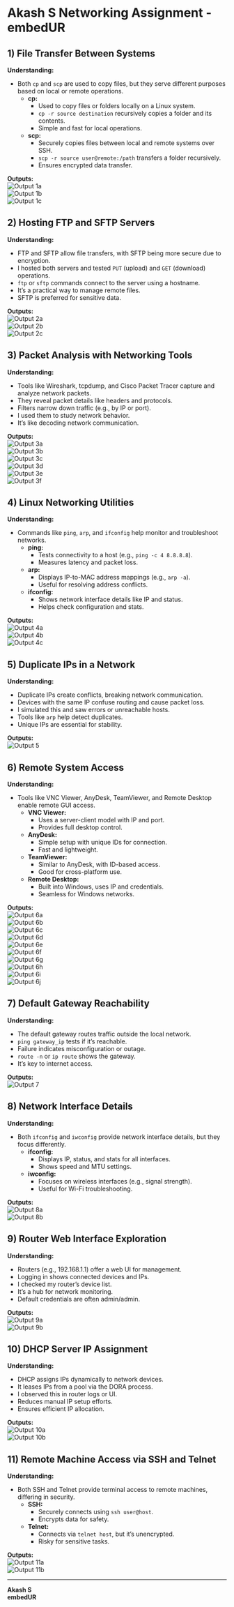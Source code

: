 # Akash S Networking Assignment - embedUR

## 1) File Transfer Between Systems

**Understanding:**  
- Both `cp` and `scp` are used to copy files, but they serve different purposes based on local or remote operations.  
  - **cp:**  
    - Used to copy files or folders locally on a Linux system.  
    - `cp -r source destination` recursively copies a folder and its contents.  
    - Simple and fast for local operations.  
  - **scp:**  
    - Securely copies files between local and remote systems over SSH.  
    - `scp -r source user@remote:/path` transfers a folder recursively.  
    - Ensures encrypted data transfer.  

**Outputs:**  
![Output 1a](Outputs/Mod1Output1a.jpg)  
![Output 1b](Outputs/Mod1Output1b.jpg)  
![Output 1c](Outputs/Mod1Output1c.jpg)

## 2) Hosting FTP and SFTP Servers

**Understanding:**  
- FTP and SFTP allow file transfers, with SFTP being more secure due to encryption.  
- I hosted both servers and tested `PUT` (upload) and `GET` (download) operations.  
- `ftp` or `sftp` commands connect to the server using a hostname.  
- It’s a practical way to manage remote files.  
- SFTP is preferred for sensitive data.  

**Outputs:**  
![Output 2a](Outputs/Mod1Output2a.jpg)  
![Output 2b](Outputs/Mod1Output2b.jpg)  
![Output 2c](Outputs/Mod1Output2c.jpg)

## 3) Packet Analysis with Networking Tools

**Understanding:**  
- Tools like Wireshark, tcpdump, and Cisco Packet Tracer capture and analyze network packets.  
- They reveal packet details like headers and protocols.  
- Filters narrow down traffic (e.g., by IP or port).  
- I used them to study network behavior.  
- It’s like decoding network communication.  

**Outputs:**  
![Output 3a](Outputs/Mod1Output3a.jpg)  
![Output 3b](Outputs/Mod1Output3b.jpg)  
![Output 3c](Outputs/Mod1Output3c.jpg)  
![Output 3d](Outputs/Mod1Output3d.jpg)  
![Output 3e](Outputs/Mod1Output3e.jpg)  
![Output 3f](Outputs/Mod1Output3f.jpg)

## 4) Linux Networking Utilities

**Understanding:**  
- Commands like `ping`, `arp`, and `ifconfig` help monitor and troubleshoot networks.  
  - **ping:**  
    - Tests connectivity to a host (e.g., `ping -c 4 8.8.8.8`).  
    - Measures latency and packet loss.  
  - **arp:**  
    - Displays IP-to-MAC address mappings (e.g., `arp -a`).  
    - Useful for resolving address conflicts.  
  - **ifconfig:**  
    - Shows network interface details like IP and status.  
    - Helps check configuration and stats.  

**Outputs:**  
![Output 4a](Outputs/Mod1Output4a.jpg)  
![Output 4b](Outputs/Mod1Output4b.jpg)  
![Output 4c](Outputs/Mod1Output4c.jpg)

## 5) Duplicate IPs in a Network

**Understanding:**  
- Duplicate IPs create conflicts, breaking network communication.  
- Devices with the same IP confuse routing and cause packet loss.  
- I simulated this and saw errors or unreachable hosts.  
- Tools like `arp` help detect duplicates.  
- Unique IPs are essential for stability.  

**Outputs:**  
![Output 5](Outputs/Mod1Output5.jpg)

## 6) Remote System Access

**Understanding:**  
- Tools like VNC Viewer, AnyDesk, TeamViewer, and Remote Desktop enable remote GUI access.  
  - **VNC Viewer:**  
    - Uses a server-client model with IP and port.  
    - Provides full desktop control.  
  - **AnyDesk:**  
    - Simple setup with unique IDs for connection.  
    - Fast and lightweight.  
  - **TeamViewer:**  
    - Similar to AnyDesk, with ID-based access.  
    - Good for cross-platform use.  
  - **Remote Desktop:**  
    - Built into Windows, uses IP and credentials.  
    - Seamless for Windows networks.  

**Outputs:**  
![Output 6a](Outputs/Mod1Output6a.jpg)  
![Output 6b](Outputs/Mod1Output6b.jpg)  
![Output 6c](Outputs/Mod1Output6c.jpg)  
![Output 6d](Outputs/Mod1Output6d.jpg)  
![Output 6e](Outputs/Mod1Output6e.jpg)  
![Output 6f](Outputs/Mod1Output6f.jpg)  
![Output 6g](Outputs/Mod1Output6g.jpg)  
![Output 6h](Outputs/Mod1Output6h.jpg)  
![Output 6i](Outputs/Mod1Output6i.jpg)  
![Output 6j](Outputs/Mod1Output6j.jpg)

## 7) Default Gateway Reachability

**Understanding:**  
- The default gateway routes traffic outside the local network.  
- `ping gateway_ip` tests if it’s reachable.  
- Failure indicates misconfiguration or outage.  
- `route -n` or `ip route` shows the gateway.  
- It’s key to internet access.  

**Outputs:**  
![Output 7](Outputs/Mod1Output7.jpg)

## 8) Network Interface Details

**Understanding:**  
- Both `ifconfig` and `iwconfig` provide network interface details, but they focus differently.  
  - **ifconfig:**  
    - Displays IP, status, and stats for all interfaces.  
    - Shows speed and MTU settings.  
  - **iwconfig:**  
    - Focuses on wireless interfaces (e.g., signal strength).  
    - Useful for Wi-Fi troubleshooting.  

**Outputs:**  
![Output 8a](Outputs/Mod1Output8a.jpg)  
![Output 8b](Outputs/Mod1Output8b.jpg)

## 9) Router Web Interface Exploration

**Understanding:**  
- Routers (e.g., 192.168.1.1) offer a web UI for management.  
- Logging in shows connected devices and IPs.  
- I checked my router’s device list.  
- It’s a hub for network monitoring.  
- Default credentials are often admin/admin.  

**Outputs:**  
![Output 9a](Outputs/Mod1Output9a.jpg)  
![Output 9b](Outputs/Mod1Output9b.jpg)

## 10) DHCP Server IP Assignment

**Understanding:**  
- DHCP assigns IPs dynamically to network devices.  
- It leases IPs from a pool via the DORA process.  
- I observed this in router logs or UI.  
- Reduces manual IP setup efforts.  
- Ensures efficient IP allocation.  

**Outputs:**  
![Output 10a](Outputs/Mod1Output10a.jpg)  
![Output 10b](Outputs/Mod1Output10b.jpg)

## 11) Remote Machine Access via SSH and Telnet

**Understanding:**  
- Both SSH and Telnet provide terminal access to remote machines, differing in security.  
  - **SSH:**  
    - Securely connects using `ssh user@host`.  
    - Encrypts data for safety.  
  - **Telnet:**  
    - Connects via `telnet host`, but it’s unencrypted.  
    - Risky for sensitive tasks.  

**Outputs:**  
![Output 11a](Outputs/Mod1Output11a.jpg)  
![Output 11b](Outputs/Mod1Output11b.jpg)

---

**Akash S**  
**embedUR**
